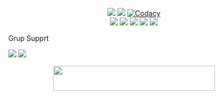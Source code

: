 </p>
<p align="center">
    <a href="https://www.python.org/" alt="made-with-python"> <img src="https://img.shields.io/badge/Made%20with-Python-black.svg?style=flat-square&logo=python&logoColor=blue&color=red" /></a>
    <a href="https://github.com/ZaenProject/ZaenMusic/graphs/commit-activity" alt="Maintenance"> <img src="https://img.shields.io/badge/Maintained%3F-yes-red.svg?style=flat-square" /></a>
    <a href="https://app.codacy.com/gh/ZaenProject/Music/dashboard"> <img src="https://img.shields.io/codacy/grade/a723cb464d5a4d25be3152b5d71de82d?color=red&logo=codacy&style=flat-square" alt="Codacy" /></a><br>
    <a href="https://github.com/ZaenProject/Music"> <img src="https://img.shields.io/github/repo-size/ZaenProject/ZaenMusic?color=red&logo=github&logoColor=blue&style=flat-square" /></a>
    <a href="https://github.com/ZaenProject/Music/commits/main"> <img src="https://img.shields.io/github/last-commit/ZaenProject/Music?color=red&logo=github&logoColor=blue&style=flat-square" /></a>
    <a href="https://github.com/ZaenProject/Music/issues"> <img src="https://img.shields.io/github/issues/ZaenProject/ZaenMusic?color=red&logo=github&logoColor=blue&style=flat-square" /></a>
    <a href="https://github.com/ZaenProject/Music/network/members"> <img src="https://img.shields.io/github/forks/ZaenProject/Music?color=red&logo=github&logoColor=blue&style=flat-square" /></a>  
    <a href="https://github.com/ZaenProject/Music/network/members"> <img src="https://img.shields.io/github/stars/ZaenProject/Music?color=red&logo=github&logoColor=blue&style=flat-square" /></a>  



Grup Supprt

<a href="https://t.me/GabutSupport"><img src="https://img.shields.io/badge/Join-Telegram%20Channel-red.svg?logo=Telegram"></a>
<a href="https://t.me/GabutSupport"><img src="https://img.shields.io/badge/Join-Telegram%20Group-blue.svg?logo=telegram"></a>



<p align="center"><a href="https://heroku.com/deploy?template=https://github.com/ZaenProject/Music">
  <img src="https://img.shields.io/badge/Deploy%20To%20Heroku-aqua?style=flat&logo=heroku" width="325" height="50.100" /></a></p>




